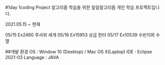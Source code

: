 #1day 1coding Project
알고리즘 학습을 위한 일일알고리즘 개인 학습 프로젝트입니다.

2021.05.15 ~ 현재

05/15 Ex2480  주사위 세개
05/16 Ex15953 상금 헌터
05/17 Ex10539 수빈이와 수열 

##개발 환경
OS : Window 10 (Desktop) / Mac OS X(Laptop)
IDE : Eclipse 2021-03
Language : JAVA
